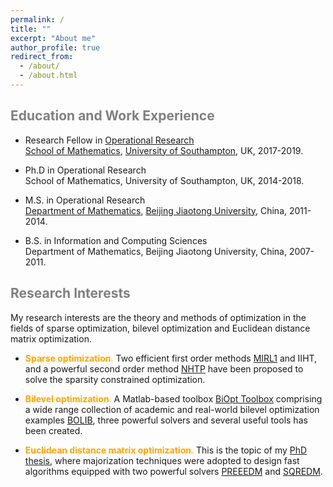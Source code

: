 ```yaml
---
permalink: /
title: ""
excerpt: "About me"
author_profile: true
redirect_from: 
  - /about/
  - /about.html
---
```


<span style="color:grey">Education and Work Experience</span>
---

* Research Fellow in [Operational Research](https://www.southampton.ac.uk/maths/research/groups/operational_research.page) <br>
  [School of Mathematics](https://www.southampton.ac.uk/maths), [University of Southampton](https://www.southampton.ac.uk/), UK, 2017-2019.
  
* Ph.D in Operational Research <br>
School of Mathematics, University of Southampton, UK, 2014-2018.  

* M.S. in Operational Research <br>
[Department of Mathematics](http://en.sci.njtu.edu.cn/Department/DepartmentofMathematics/index.htm), [Beijing Jiaotong University](http://en.njtu.edu.cn/), China,  2011-2014.
  
* B.S. in Information and Computing Sciences<br>
Department of Mathematics, Beijing Jiaotong University, China, 2007-2011.
 
  
<span style="color:grey">Research Interests</span>
---
My research interests are the theory and methods of optimization in the fields of sparse optimization, bilevel
optimization and Euclidean distance matrix optimization. 

* <span style="color:orange">**Sparse  optimization**.</span> Two efficient first order methods [MIRL1](https://github.com/ShenglongZhou/MIRL1) and IIHT, and a powerful second order method [NHTP](https://github.com/ShenglongZhou/NHTP) have been proposed to solve the sparsity constrained optimization. 

* <span style="color:orange">**Bilevel optimization**.</span> A Matlab-based toolbox [BiOpt Toolbox](https://biopt.github.io/) comprising a wide range collection of academic and real-world bilevel optimization examples [BOLIB](https://biopt.github.io/bolib/), three powerful solvers and several useful tools has been created. 

* <span style="color:orange">**Euclidean distance matrix optimization**.</span> This is the topic of my [PhD thesis](https://eprints.soton.ac.uk/429739/), where majorization techniques were adopted to design fast algorithms equipped with two powerful solvers [PREEEDM](https://github.com/ShenglongZhou/PREEEDM) and [SQREDM](https://github.com/ShenglongZhou/SQREDM).

